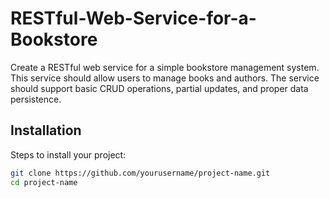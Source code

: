 # RESTful-Web-Service-for-a-Bookstore
Create a RESTful web service for a simple bookstore management system. This service should allow users to manage books and authors. The service should support basic CRUD operations, partial updates, and proper data persistence.
## Installation
Steps to install your project:
```bash
git clone https://github.com/yourusername/project-name.git
cd project-name

